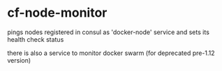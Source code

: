 # cf-node-monitor
pings nodes registered in consul as 'docker-node' service and sets its health check status

there is also a service to monitor docker swarm (for deprecated pre-1.12 version)
